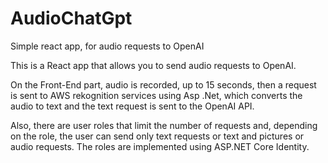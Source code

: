 # AudioChatGpt
Simple react app, for audio requests to OpenAI

This is a React app that allows you to send audio requests to OpenAI. 

On the Front-End part, audio is recorded, up to 15 seconds, then a request is sent to AWS rekognition services using Asp .Net, which converts the audio to text and the text request is sent to the OpenAI API.

Also, there are user roles that limit the number of requests and, depending on the role, the user can send only text requests or text and pictures or audio requests. The roles are implemented using ASP.NET Core Identity.
